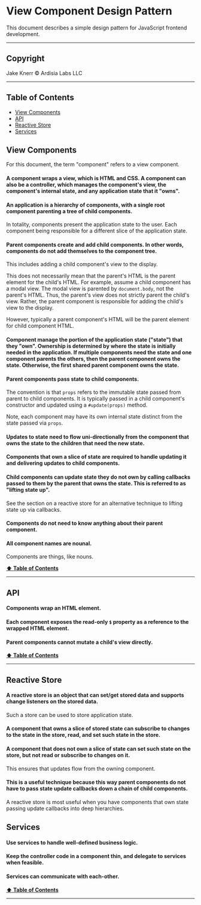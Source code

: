 # View Component Design Pattern <!-- omit in toc -->

This document describes a simple design pattern for JavaScript frontend development.

---

## Copyright <!-- omit in toc -->

Jake Knerr © Ardisia Labs LLC

---

## Table of Contents <a id="toc" name="toc"></a> <!-- omit in toc -->

- [View Components](#view-components)
- [API](#api)
- [Reactive Store](#reactive-store)
- [Services](#services)

## View Components

For this document, the term "component" refers to a view component.

#### A component wraps a view, which is HTML and CSS. A component can also be a controller, which manages the component's view, the component's internal state, and any application state that it "owns".

#### An application is a hierarchy of components, with a single root component parenting a tree of child components.

In totality, components present the application state to the user. Each component being responsible for a different slice of the application state.

#### Parent components create and add child components. In other words, components do not add themselves to the component tree.

This includes adding a child component's view to the display.

This does not necessarily mean that the parent's HTML is the parent element for the child's HTML. For example, assume a child component has a modal view. The modal view is parented by `document.body`, not the parent's HTML. Thus, the parent's view does not strictly parent the child's view. Rather, the parent component is responsible for adding the child's view to the display.

However, typically a parent component's HTML will be the parent element for child component HTML.

#### Component manage the portion of the application state ("state") that they "own". Ownership is determined by where the state is initially needed in the application. If multiple components need the state and one component parents the others, then the parent component owns the state. Otherwise, the first shared parent component owns the state.

#### Parent components pass state to child components.

The convention is that `props` refers to the immutable state passed from parent to child components. It is typically passed in a child component's constructor and updated using a `#update(props)` method.

Note, each component may have its own internal state distinct from the state passed via `props`.

#### Updates to state need to flow uni-directionally from the component that owns the state to the children that need the new state.

#### Components that own a slice of state are required to handle updating it and delivering updates to child components.

#### Child components can update state they do not own by calling callbacks passed to them by the parent that owns the state. This is referred to as "lifting state up".

See the section on a reactive store for an alternative technique to lifting state up via callbacks.

#### Components do not need to know anything about their parent component.

#### All component names are nounal.

Components are things, like nouns.

**[⬆ Table of Contents](#toc)**

---

## API

#### Components wrap an HTML element.

#### Each component exposes the read-only `$` property as a reference to the wrapped HTML element.

#### Parent components cannot mutate a child's view directly.

**[⬆ Table of Contents](#toc)**

---

## Reactive Store

#### A reactive store is an object that can set/get stored data and supports change listeners on the stored data.

Such a store can be used to store application state.

#### A component that owns a slice of stored state can subscribe to changes to the state in the store, read, and set such state in the store.

#### A component that does not own a slice of state can set such state on the store, but not read or subscribe to changes on it.

This ensures that updates flow from the owning component.

#### This is a useful technique because this way parent components do not have to pass state update callbacks down a chain of child components.

A reactive store is most useful when you have components that own state passing update callbacks into deep hierarchies.

## Services

#### Use services to handle well-defined business logic.

#### Keep the controller code in a component thin, and delegate to services when feasible.

#### Services can communicate with each-other.

**[⬆ Table of Contents](#toc)**

---

